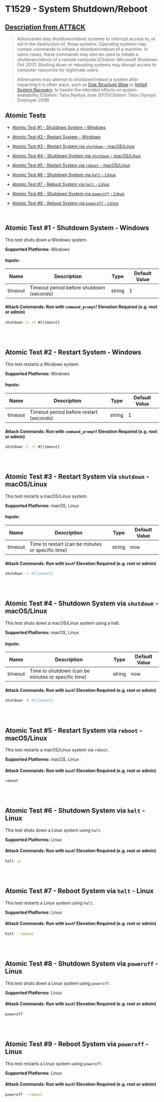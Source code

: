 # T1529 - System Shutdown/Reboot
## [Description from ATT&CK](https://attack.mitre.org/wiki/Technique/T1529)
<blockquote>Adversaries may shutdown/reboot systems to interrupt access to, or aid in the destruction of, those systems. Operating systems may contain commands to initiate a shutdown/reboot of a machine. In some cases, these commands may also be used to initiate a shutdown/reboot of a remote computer.(Citation: Microsoft Shutdown Oct 2017) Shutting down or rebooting systems may disrupt access to computer resources for legitimate users.

Adversaries may attempt to shutdown/reboot a system after impacting it in other ways, such as [Disk Structure Wipe](https://attack.mitre.org/techniques/T1561/002) or [Inhibit System Recovery](https://attack.mitre.org/techniques/T1490), to hasten the intended effects on system availability.(Citation: Talos Nyetya June 2017)(Citation: Talos Olympic Destroyer 2018)</blockquote>

## Atomic Tests

- [Atomic Test #1 - Shutdown System - Windows](#atomic-test-1---shutdown-system---windows)

- [Atomic Test #2 - Restart System - Windows](#atomic-test-2---restart-system---windows)

- [Atomic Test #3 - Restart System via `shutdown` - macOS/Linux](#atomic-test-3---restart-system-via-shutdown---macoslinux)

- [Atomic Test #4 - Shutdown System via `shutdown` - macOS/Linux](#atomic-test-4---shutdown-system-via-shutdown---macoslinux)

- [Atomic Test #5 - Restart System via `reboot` - macOS/Linux](#atomic-test-5---restart-system-via-reboot---macoslinux)

- [Atomic Test #6 - Shutdown System via `halt` - Linux](#atomic-test-6---shutdown-system-via-halt---linux)

- [Atomic Test #7 - Reboot System via `halt` - Linux](#atomic-test-7---reboot-system-via-halt---linux)

- [Atomic Test #8 - Shutdown System via `poweroff` - Linux](#atomic-test-8---shutdown-system-via-poweroff---linux)

- [Atomic Test #9 - Reboot System via `poweroff` - Linux](#atomic-test-9---reboot-system-via-poweroff---linux)


<br/>

## Atomic Test #1 - Shutdown System - Windows
This test shuts down a Windows system.

**Supported Platforms:** Windows




#### Inputs:
| Name | Description | Type | Default Value | 
|------|-------------|------|---------------|
| timeout | Timeout period before shutdown (seconds) | string | 1|


#### Attack Commands: Run with `command_prompt`!  Elevation Required (e.g. root or admin) 


```cmd
shutdown /s /t #{timeout}
```






<br/>
<br/>

## Atomic Test #2 - Restart System - Windows
This test restarts a Windows system.

**Supported Platforms:** Windows




#### Inputs:
| Name | Description | Type | Default Value | 
|------|-------------|------|---------------|
| timeout | Timeout period before restart (seconds) | string | 1|


#### Attack Commands: Run with `command_prompt`!  Elevation Required (e.g. root or admin) 


```cmd
shutdown /r /t #{timeout}
```






<br/>
<br/>

## Atomic Test #3 - Restart System via `shutdown` - macOS/Linux
This test restarts a macOS/Linux system.

**Supported Platforms:** macOS, Linux




#### Inputs:
| Name | Description | Type | Default Value | 
|------|-------------|------|---------------|
| timeout | Time to restart (can be minutes or specific time) | string | now|


#### Attack Commands: Run with `bash`!  Elevation Required (e.g. root or admin) 


```bash
shutdown -r #{timeout}
```






<br/>
<br/>

## Atomic Test #4 - Shutdown System via `shutdown` - macOS/Linux
This test shuts down a macOS/Linux system using a halt.

**Supported Platforms:** macOS, Linux




#### Inputs:
| Name | Description | Type | Default Value | 
|------|-------------|------|---------------|
| timeout | Time to shutdown (can be minutes or specific time) | string | now|


#### Attack Commands: Run with `bash`!  Elevation Required (e.g. root or admin) 


```bash
shutdown -h #{timeout}
```






<br/>
<br/>

## Atomic Test #5 - Restart System via `reboot` - macOS/Linux
This test restarts a macOS/Linux system via `reboot`.

**Supported Platforms:** macOS, Linux





#### Attack Commands: Run with `bash`!  Elevation Required (e.g. root or admin) 


```bash
reboot
```






<br/>
<br/>

## Atomic Test #6 - Shutdown System via `halt` - Linux
This test shuts down a Linux system using `halt`.

**Supported Platforms:** Linux





#### Attack Commands: Run with `bash`!  Elevation Required (e.g. root or admin) 


```bash
halt -p
```






<br/>
<br/>

## Atomic Test #7 - Reboot System via `halt` - Linux
This test restarts a Linux system using `halt`.

**Supported Platforms:** Linux





#### Attack Commands: Run with `bash`!  Elevation Required (e.g. root or admin) 


```bash
halt --reboot
```






<br/>
<br/>

## Atomic Test #8 - Shutdown System via `poweroff` - Linux
This test shuts down a Linux system using `poweroff`.

**Supported Platforms:** Linux





#### Attack Commands: Run with `bash`!  Elevation Required (e.g. root or admin) 


```bash
poweroff
```






<br/>
<br/>

## Atomic Test #9 - Reboot System via `poweroff` - Linux
This test restarts a Linux system using `poweroff`.

**Supported Platforms:** Linux





#### Attack Commands: Run with `bash`!  Elevation Required (e.g. root or admin) 


```bash
poweroff --reboot
```






<br/>
